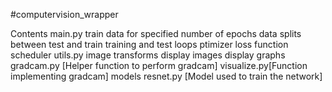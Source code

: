 #computervision_wrapper

Contents
main.py
train data for specified number of epochs
data splits between test and train
training and test loops
ptimizer
loss function
scheduler
utils.py
image transforms
display images
display graphs
gradcam.py [Helper function to perform gradcam]
visualize.py[Function implementing gradcam]
models
resnet.py [Model used to train the network]
